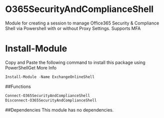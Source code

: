 # O365SecurityAndComplianceShell
Module for creating a session to manage Office365 Security & Compliance Shell via Powershell with or without Proxy Settings. Supports MFA

# Install-Module
Copy and Paste the following command to install this package using PowerShellGet More Info
```powershell
Install-Module -Name ExchangeOnlineShell 
```
##Functions
```powershell
Connect-O365SecurityAndComplianceShell 
Disconnect-O365SecurityAndComplianceShell
```
##Dependencies
This module has no dependencies.

